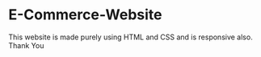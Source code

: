 # E-Commerce-Website
This website is made purely using HTML and CSS and is responsive also.
Thank You
